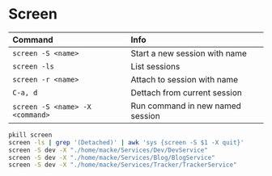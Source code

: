 # Screen

| Command                         | Info                                 |
| :------------------------------ | :----------------------------------- |
| `screen -S <name>`              | Start a new session with name <name> |
| `screen -ls`                    | List sessions                        |
| `screen -r <name>`              | Attach to session with name <name>   |
| `C-a, d`                        | Dettach from current session         |
| `screen -S <name> -X <command>` | Run command in new named session     |

```bash
pkill screen
screen -ls | grep '(Detached)' | awk 'sys {screen -S $1 -X quit}'
screen -S dev -X "./home/macke/Services/Dev/DevService"
screen -S dev -X "./home/macke/Services/Blog/BlogService"
screen -S dev -X "./home/macke/Services/Tracker/TrackerService"
```
